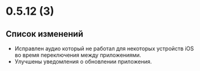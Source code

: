 # 0.5.12 (3)

## Список изменений

- Исправлен аудио который не работал для некоторых устройств iOS во время переключения между приложениями.
- Улучшены уведомления о обновлении приложения.
